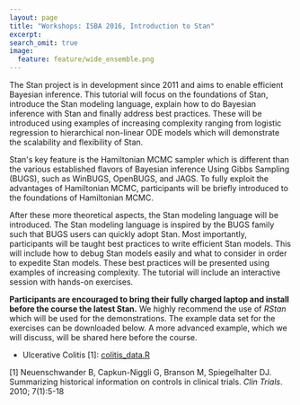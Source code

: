```yaml
---
layout: page
title: "Workshops: ISBA 2016, Introduction to Stan"
excerpt:
search_omit: true
image:
  feature: feature/wide_ensemble.png
---
```


The Stan project is in development since 2011 and aims to enable
efficient Bayesian inference. This tutorial will focus on the
foundations of Stan, introduce the Stan modeling language, explain how
to do Bayesian inference with Stan and finally address best
practices. These will be introduced using examples of increasing
complexity ranging from logistic regression to hierarchical non-linear
ODE models which will demonstrate the scalability and flexibility of
Stan.

Stan's key feature is the Hamiltonian MCMC sampler which is different
than the various established flavors of Bayesian inference Using Gibbs
Sampling (BUGS), such as WinBUGS, OpenBUGS, and JAGS. To fully exploit
the advantages of Hamiltonian MCMC, participants will be briefly
introduced to the foundations of Hamiltonian MCMC.

After these more theoretical aspects, the Stan modeling language will
be introduced. The Stan modeling language is inspired by the BUGS
family such that BUGS users can quickly adopt Stan. Most importantly,
participants will be taught best practices to write efficient Stan
models. This will include how to debug Stan models easily and what to
consider in order to expedite Stan models. These best practices will
be presented using examples of increasing complexity. The tutorial will
include an interactive session with hands-on exercises.

**Participants are encouraged to bring their fully charged laptop and
install before the course the latest Stan.** We highly recommend the
use of *RStan* which will be used for the demonstrations. The example
data set for the exercises can be downloaded below. A more advanced
example, which we will discuss, will be shared here before the course.


- Ulcerative Colitis [1]: [colitis_data.R](/workshops/isba2016/colitis_data.R)

[1] Neuenschwander B, Capkun-Niggli G, Branson M, Spiegelhalter DJ.
    Summarizing historical information on controls in clinical trials.
    _Clin Trials_. 2010; 7(1):5-18

